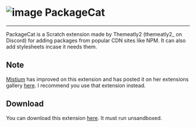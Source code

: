 # ![image](https://github.com/biggiecheesetherat/packagecat/assets/143027785/4c86c5b1-bde3-4d63-97e8-1b81115e2f46) PackageCat
---
PackageCat is a Scratch extension made by Themeatly2 (themeatly2_ on Discord) for adding packages from popular CDN sites like NPM. It can also add stylesheets incase it needs them.
## Note
[Mistium](https://github.com/Mistium) has improved on this extension and has posted it on her extensions gallery [here](https://extensions.mistium.com/). I recommend you use that extension instead.
## Download
You can download this extension [here](https://raw.githubusercontent.com/biggiecheesetherat/packagecat/main/PackageCat.js). It must run unsandboxed.

